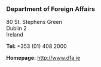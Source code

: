 ###  Department of Foreign Affairs

80 St. Stephens Green  
Dublin 2  
Ireland

**Tel:** +353 (01) 408 2000

**Homepage:** [ http://www.dfa.ie ](http://www.dfa.ie)
